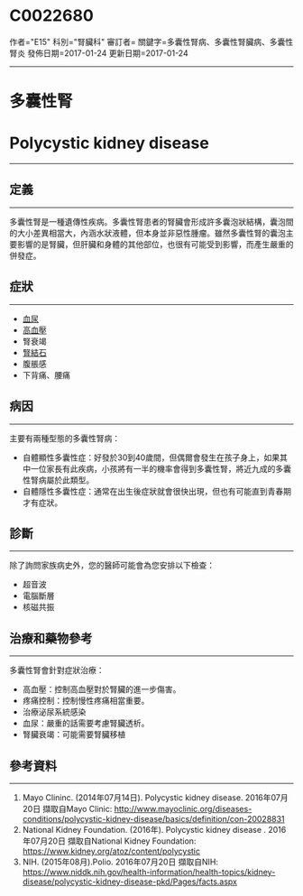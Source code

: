 # C0022680
作者="E15"
科別="腎臟科"
審訂者=
關鍵字=多囊性腎病、多囊性腎臟病、多囊性腎炎
發佈日期=2017-01-24
更新日期=2017-01-24

----------
# 多囊性腎
# Polycystic kidney disease
----------
## 定義
----------

多囊性腎是一種遺傳性疾病。多囊性腎患者的腎臟會形成許多囊泡狀結構，囊泡間的大小差異相當大，內涵水狀液體，但本身並非惡性腫瘤。雖然多囊性腎的囊泡主要影響的是腎臟，但肝臟和身體的其他部位，也很有可能受到影響，而產生嚴重的併發症。

## 症狀
----------
- [血尿](C0018965)
- [高血壓](C3843080)
- 腎衰竭
- [腎結石](C0022650)
- 腹脹感
- 下背痛、腰痛
## 病因
----------

主要有兩種型態的多囊性腎病：

- 自體顯性多囊性症：好發於30到40歲間，但偶爾會發生在孩子身上，如果其中一位家長有此疾病，小孩將有一半的機率會得到多囊性腎，將近九成的多囊性腎病屬於此類型。
- 自體隱性多囊性症：通常在出生後症狀就會很快出現，但也有可能直到青春期才有症狀。
## 診斷
----------

除了詢問家族病史外，您的醫師可能會為您安排以下檢查：

- 超音波
- 電腦斷層
- 核磁共振
## 治療和藥物參考
----------

多囊性腎會針對症狀治療：

- 高血壓：控制高血壓對於腎臟的進一步傷害。
- 疼痛控制：控制慢性疼痛相當重要。
- 治療泌尿系統感染
- 血尿：嚴重的話需要考慮腎臟透析。
- 腎臟衰竭：可能需要腎臟移植
## 參考資料
----------
1. Mayo Clininc. (2014年07月14日). Polycystic kidney disease. 2016年07月20日 擷取自Mayo Clinic: http://www.mayoclinic.org/diseases-conditions/polycystic-kidney-disease/basics/definition/con-20028831
2. National Kidney Foundation. (2016年). Polycystic kidney disease . 2016年07月20日 擷取自National Kidney Foundation: 
  https://www.kidney.org/atoz/content/polycystic
3. NIH. (2015年08月).Polio. 2016年07月20日 擷取自NIH:
  https://www.niddk.nih.gov/health-information/health-topics/kidney-disease/polycystic-kidney-disease-pkd/Pages/facts.aspx

